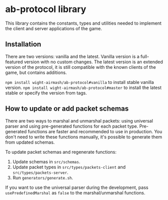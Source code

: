 # ab-protocol library

This library contains the constants, types and utilities needed to implement the client and server applications of the game.

## Installation

There are two versions: vanilla and the latest. Vanilla version is a full-featured version with no custom changes. The latest version is an extended version of the protocol, it is still compatible with the known clients of the game, but contains additions.

`npm install wight-airmash/ab-protocol#vanilla` to install stable vanilla version.
`npm install wight-airmash/ab-protocol#master` to install the latest stable or specify the version from tags.

## How to update or add packet schemas

There are two ways to marshal and unmarshal packets: using universal parser and using pre-generated functions for each packet type. Pre-generated functions are faster and recommended to use in production. You don't need to write these functions manually, it's possible to generate them from updated schemas.

To update packet schemas and regenerate functions:

1. Update schemas in `src/schemas`.
2. Update packet types in `src/types/packets-client` and `src/types/packets-server`.
3. Run `generators/generate.sh`.

If you want to use the universal parser during the development, pass `usePredefinedMarshal` as `false` to the marshal/unmarshal functions.
